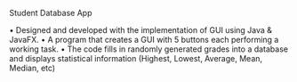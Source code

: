 Student Database App

• Designed and developed with the implementation of GUI using Java & JavaFX.
• A program that creates a GUI with 5 buttons each performing a working task.
• The code fills in randomly generated grades into a database and displays statistical information (Highest, Lowest, Average, Mean, Median, etc)
